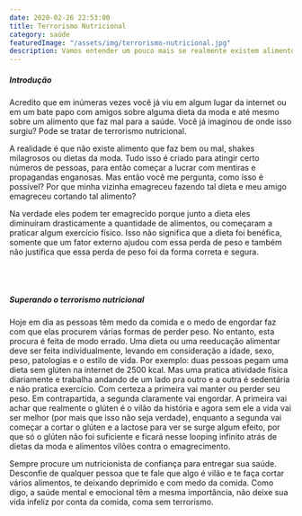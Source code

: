 ```yaml
---
date: 2020-02-26 22:53:00
title: Terrorismo Nutricional
category: saúde
featuredImage: "/assets/img/terrorismo-nutricional.jpg"
description: Vamos entender um pouco mais se realmente existem alimentos vilões e receitas milagrosas para perder peso.
---
```


##### Introdução

Acredito que em inúmeras vezes você já viu em algum lugar da internet ou em um bate papo com amigos sobre alguma dieta da moda e até mesmo sobre um alimento que faz mal para a saúde. Você já imaginou de onde isso surgiu? Pode se tratar de terrorismo nutricional.

A realidade é que não existe alimento que faz bem ou mal, shakes milagrosos ou dietas da moda. Tudo isso é criado para atingir certo números de pessoas, para então começar a lucrar com mentiras e propagandas enganosas. Mas então você me pergunta, como isso é possível? Por que minha vizinha emagreceu fazendo tal dieta e meu amigo emagreceu cortando tal alimento?

Na verdade eles podem ter emagrecido porque junto a dieta eles diminuíram drasticamente a quantidade de alimentos, ou começaram a praticar algum exercício físico. Isso não significa que a dieta foi benéfica, somente que um fator externo ajudou com essa perda de peso e também não justifica que essa perda de peso foi da forma correta e segura.

<br />
<br />

##### Superando o terrorismo nutricional

Hoje em dia as pessoas têm medo da comida e o medo de engordar faz com que elas procurem várias formas de perder peso. No entanto, esta procura é feita de modo errado. Uma dieta ou uma reeducação alimentar deve ser feita individualmente, levando em consideração a idade, sexo, peso, patologias e o estilo de vida. Por exemplo: duas pessoas pegam uma dieta sem glúten na internet de 2500 kcal. Mas uma pratica atividade física diariamente e trabalha andando de um lado pra outro e a outra é sedentária e não pratica exercício. Com certeza a primeira vai manter ou perder seu peso. Em contrapartida, a segunda claramente vai engordar. A primeira vai achar que realmente o glúten é o vilão da história e agora sem ele a vida vai ser melhor (por mais que isso não seja verdade), enquanto a segunda vai começar a cortar o glúten e a lactose para ver se surge algum efeito, por que só o glúten não foi suficiente e ficará nesse looping infinito atrás de dietas da moda e alimentos vilões contra o emagrecimento.

Sempre procure um nutricionista de confiança para entregar sua saúde. Desconfie de qualquer pessoa que te fale que algo é vilão e te faça cortar vários alimentos, te deixando deprimido e com medo da comida. Como digo, a saúde mental e emocional têm a mesma importância, não deixe sua vida infeliz por conta da comida, coma sem terrorismo.
